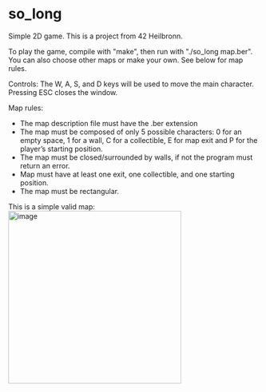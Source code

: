 # so_long
Simple 2D game.
This is a project from 42 Heilbronn.

To play the game, compile with "make", then run with "./so_long map.ber". You can also choose other maps or make your own. See below for map rules.

Controls:
The W, A, S, and D keys will be used to move the main character.
Pressing ESC closes the window.

Map rules:
- The map description file must have the .ber extension
- The map must be composed of only 5 possible characters: 0 for an empty
space, 1 for a wall, C for a collectible, E for map exit and P for the player’s
starting position.
- The map must be closed/surrounded by walls, if not the program must return an error.
- Map must have at least one exit, one collectible, and one starting position.
- The map must be rectangular.

This is a simple valid map:
<img width="346" alt="image" src="https://github.com/K-isikoglu/so_long/assets/135221950/174b9db9-2aef-4ba4-a4fd-c1b0ef8f7106">

